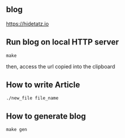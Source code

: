 ## blog

https://hidetatz.io

## Run blog on local HTTP server

```shell
make
```

then, access the url copied into the clipboard

## How to write Article

```shell
./new_file file_name
```

## How to generate blog

```shell
make gen
```
